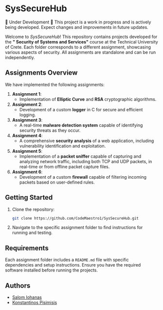 # SysSecureHub

🚧 Under Development 🚧
This project is a work in progress and is actively being developed. Expect changes and improvements in future updates.

Welcome to *SysSecureHub*! This repository contains projects developed for the **" Security of Systems and Services"** course at the Technical University of Crete. Each folder corresponds to a different assignment, showcasing various aspects of security. All assignments are standalone and can be run independently.

## Assignments Overview

We have implemented the following assignments:

1. **Assignment 1**:
   - Implementation of **Elliptic Curve** and **RSA** cryptographic algorithms.  
2. **Assignment 2**:
   - Development of a custom **logger** in C for secure and efficient logging.  
3. **Assignment 3**:
   - A real-time **malware detection system** capable of identifying security threats as they occur.  
4. **Assignment 4**:
   - A comprehensive **security analysis** of a web application, including vulnerability identification and exploitation.
5. **Assignment 5**:
   - Implementation of a **packet sniffer** capable of capturing and analyzing network traffic, including both TCP and UDP packets, in real-time or from offline packet capture files.
6. **Assignment 6**:
   - Development of a custom **firewall** capable of filtering incoming packets based on user-defined rules.

## Getting Started

1. Clone the repository:

   ```bash
   git clone https://github.com/CodeMaestro1/SysSecureHub.git
   ```

2. Navigate to the specific assignment folder to find instructions for running and testing.

## Requirements

Each assignment folder includes a `README.md` file with specific dependencies and setup instructions. Ensure you have the required software installed before running the projects.

## Authors

- [Salom Iohanas](https://github.com/Akis90)  
- [Konstantinos Pisimisis](https://github.com/CodeMaestro1)